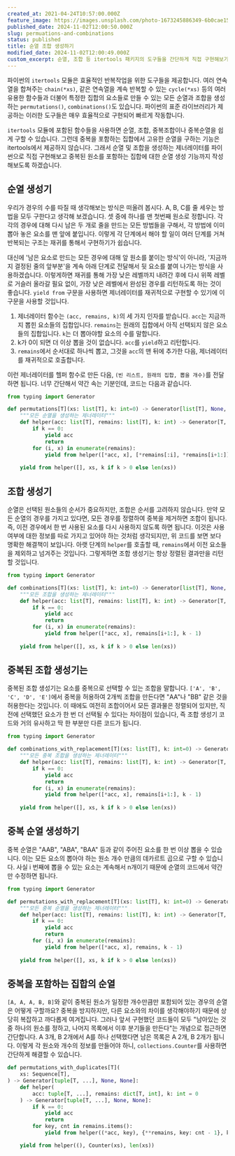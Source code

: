 ```yaml
---
created_at: 2021-04-24T10:57:00.000Z
feature_image: https://images.unsplash.com/photo-1673245886349-6b0cae152c50?crop=entropy&cs=tinysrgb&fit=max&fm=jpg&ixid=M3wxMTc3M3wwfDF8c2VhcmNofDR8fGJhbGxzfGVufDB8fHx8MTczMDUxODI1Mnww&ixlib=rb-4.0.3&q=80&w=2000
published_date: 2024-11-02T12:00:50.000Z
slug: permuations-and-combinations
status: published
title: 순열 조합 생성하기
modified_date: 2024-11-02T12:00:49.000Z
custom_excerpt: 순열, 조합 등 itertools 패키지의 도구들을 간단하게 직접 구현해보기
---
```


파이썬의 `itertools` 모듈은 효율적인 반복작업을 위한 도구들을 제공합니다. 여러 연속열을 합쳐주는 `chain(*xs)`, 같은 연속열을 계속 반복할 수 있는 `cycle(*xs)` 등의 여러 유용한 함수들과 더불어 특정한 집합의 요소들로 만들 수 있는 모든 순열과 조합을 생성하는 `permutations()`, `combinations()`도 있습니다. 파이썬의 표준 라이브러리가 제공하는 이러한 도구들은 매우 효율적으로 구현되어 빠르게 작동합니다. 

`itertools` 모듈에 포함된 함수들을 사용하면 순열, 조합, 중복조합이나 중복순열을 쉽게 구할 수 있습니다. 그런데 중복을 포함하는 집합에서 고유한 순열을 구하는 기능은 itertools에서 제공하지 않습니다. 그래서 순열 및 조합을 생성하는 제너레이터를 파이썬으로 직접 구현해보고 중복된 원소를 포함하는 집합에 대한 순열 생성 기능까지 작성해보도록 하겠습니다. 

## 순열 생성기

우리가 경우의 수를 따질 때 생각해보는 방식은 떠올려 봅시다. A, B, C를 줄 세우는 방법을 모두 구한다고 생각해 보겠습니다. 셋 중에 하나를 맨 첫번째 원소로 정합니다. 각각의 경우에 대해 다시 남은 두 개로 줄을 만드는 모든 방법들을 구해서, 각 방법에 이미 뽑아 놓은 요소를 맨 앞에 붙입니다. 이렇게 각 단계에서 해야 할 일이 여러 단계를 거쳐 반복되는 구조는 재귀를 통해서 구현하기가 쉽습니다. 

대신에 '남은 요소로 만드는 모든 경우에 대해 앞 원소를 붙이는 방식'이 아니라, '지금까지 결정된 줄의 앞부분'을 계속 아래 단계로 전달해서 뒷 요소를 붙여 나가는 방식을 사용하겠습니다. 이렇게하면 재귀를 통해 가장 낮은 레벨까지 내려간 후에 다시 위쪽 레벨로 거슬러 올라갈 필요 없이, 가장 낮은 레벨에서 완성된 경우를 리턴하도록 하는 것이 좋습니다. `yield from` 구문을 사용하면 제너레이터를 재귀적으로 구현할 수 있기에 이 구문을 사용할 것입니다. 

1. 제너레이터 함수는 `(acc, remains, k)`의 세 가지 인자를 받습니다. `acc`는 지금까지 뽑힌 요소들의 집합입니다. `remains`는 원래의 집합에서 아직 선택되지 않은 요소들의 집합입니다. `k`는 더 뽑아야할 요소의 수를 말합니다. 
2. k가 0이 되면 더 이상 뽑을 것이 없습니다. `acc`를 `yield`하고 리턴합니다. 
3. `remains`에서 순서대로 하나씩 뽑고, 그것을 `acc`의 맨 뒤에 추가한 다음, 제너레이터를 재귀적으로 호출합니다. 

이런 제너레이터를 헬퍼 함수로 만든 다음, `(빈 리스트, 원래의 집합, 뽑을 개수)`를 전달하면 됩니다. 너무 간단해서 약간 속는 기분인데, 코드는 다음과 같습니다. 

```python
from typing import Generator

def permutations[T](xs: list[T], k: int=0) -> Generator[list[T], None, None]:
    """모든 순열을 생성하는 제너레이터"""
    def helper(acc: list[T], remains: list[T], k: int) -> Generator[T, None, None]:
        if k == 0:
            yield acc
            return
        for (i, x) in enumerate(remains):
            yield from helper([*acc, x], [*remains[:i], *remains[i+1:]], k - 1)
            
    yield from helper([], xs, k if k > 0 else len(xs))
```


## 조합 생성기

순열은 선택된 원소들의 순서가 중요하지만, 조합은 순서를 고려하지 않습니다. 만약 모든 순열의 경우를 가지고 있다면, 모든 경우를 정렬하여 중복을 제거하면 조합이 됩니다. 즉, 이전 경우에서 한 번 사용된 요소를 다시 사용하지 않도록 하면 됩니다. 이것은 사용여부에 대한 정보를 따로 가지고 있어야 하는 것처럼 생각되지만, 위 코드를 보면 보다 명확한 해결책이 보입니다. 아랫 단계의 `helper`를 호출할 때, `remains`에서 이전 요소들을 제외하고 넘겨주는 것입니다. 그렇게하면 조합 생성기는 항상 정렬된 결과만을 리턴할 것입니다. 


```python
from typing import Generator

def combinations[T](xs: list[T], k: int=0) -> Generator[list[T], None, None]:
    """모든 조합을 생성하는 제너레이터"""
    def helper(acc: list[T], remains: list[T], k: int) -> Generator[T, None, None]:
        if k == 0:
            yield acc
            return
        for (i, x) in enumerate(remains):
            yield from helper([*acc, x], remains[i+1:], k - 1)
            
    yield from helper([], xs, k if k > 0 else len(xs))
```

## 중복된 조합 생성기는

중복된 조합 생성기는 요소를 중복으로 선택할 수 있는 조합을 말합니다. `['A', 'B', 'C', 'D', 'E']`에서 중복을 허용하여 2개씩 조합을 만든다면 "AA"나 "BB" 같은 것을 허용한다는 것입니다. 이 때에도 여전히 조합이어서 모든 결과물은 정렬되어 있지만, 직전에 선택했던 요소가 한 번 더 선택될 수 있다는 차이점이 있습니다, 즉 조합 생성기 코드와 거의 유사하고 딱 한 부분만 다른 코드가 됩니다.


```python
from typing import Generator

def combinations_with_replacement[T](xs: list[T], k: int=0) -> Generator[list[T], None, None]:
    """모든 중복 조합을 생성하는 제너레이터"""
    def helper(acc: list[T], remains: list[T], k: int) -> Generator[T, None, None]:
        if k == 0:
            yield acc
            return
        for (i, x) in enumerate(remains):
            yield from helper([*acc, x], remains[i+1:], k - 1)
            
    yield from helper([], xs, k if k > 0 else len(xs))
```

## 중복 순열 생성하기 

중복 순열은 "AAB", "ABA", "BAA" 등과 같이 주어진 요소를 한 번 이상 뽑을 수 있습니다. 이는 모든 요소의 뽑아야 하는 원소 개수 만큼의 데카르트 곱으로 구할 수 있습니다. 사실 i 번째에 뽑을 수 있는 요소는 계속해서 n개이기 때문에 순열의 코드에서 약간만 수정하면 됩니다.

```python
from typing import Generator

def permutations_with_replacement[T](xs: list[T], k: int=0) -> Generator[list[T], None, None]:
    """모든 중복 순열을 생성하는 제너레이터"""
    def helper(acc: list[T], remains: list[T], k: int) -> Generator[T, None, None]:
        if k == 0:
            yield acc
            return
        for (i, x) in enumerate(remains):
            yield from helper([*acc, x], remains, k - 1)
            
    yield from helper([], xs, k if k > 0 else len(xs))
```

## 중복을 포함하는 집합의 순열

`[A, A, A, B, B]`와 같이 중복된 원소가 일정한 개수만큼만 포함되어 있는 경우의 순열은 어떻게 구할까요? 중복을 방지하지만, 다른 요소와의 차이를 생각해야하기 때문에 상당히 복잡하고 까다롭게 여겨집니다. 그러나 앞서 구현했던 코드들이 모두 "남아있는 것 중 하나의 원소를 정하고, 나머지 목록에서 이후 분기들을 만든다"는 개념으로 접근하면 간단합니다. A 3개, B 2개에서 A를 하나 선택했다면 남은 목록은 A 2개, B 2개가 됩니다. 이렇게 각 원소와 개수의 정보를 만들어야 하니, `collections.Counter`를 사용하면 간단하게 해결할 수 있습니다. 

```python
def permutations_with_duplicates[T](
    xs: Sequence[T],
) -> Generator[tuple[T, ...], None, None]:
    def helper(
        acc: tuple[T, ...], remains: dict[T, int], k: int = 0
    ) -> Generator[tuple[T, ...], None, None]:
        if k == 0:
            yield acc
            return
        for key, cnt in remains.items():
            yield from helper((*acc, key), {**remains, key: cnt - 1}, k - 1)

    yield from helper((), Counter(xs), len(xs))
```
